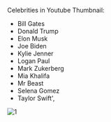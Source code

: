 Celebrities in Youtube Thumbnail:
 - Bill Gates
 - Donald Trump
 - Elon Musk
 - Joe Biden
 - Kylie Jenner
 - Logan Paul
 - Mark Zukerberg
 - Mia Khalifa
 - Mr Beast
 - Selena Gomez
 - Taylor Swift',



![1](https://github.com/ishandutta2007/youtube-thumbnail-overlay-magic-mini/assets/2527354/a9a9191f-cc8c-4655-a2e9-feca67061dae)
